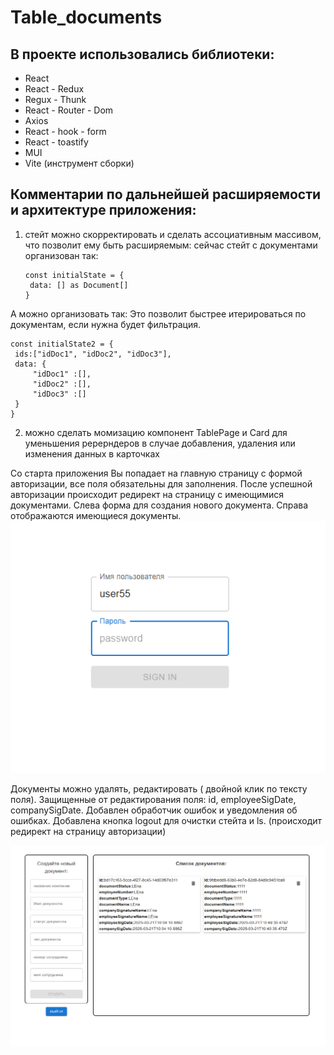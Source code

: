 # Table_documents
## В проекте использовались библиотеки:
- React
- React - Redux
- Regux - Thunk
- React - Router - Dom
- Axios
- React - hook - form
- React - toastify
- MUI
- Vite (инструмент сборки)

## Комментарии по дальнейшей расширяемости и архитектуре приложения:
1. стейт можно скорректировать и сделать ассоциативным массивом, что позволит ему быть расширяемым:
   сейчас стейт с документами организован так:
   
   ```
   const initialState = {
    data: [] as Document[]
   }
   ```

А можно организовать так:
Это позволит быстрее итерироваться по документам, если нужна будет фильтрация.

   ```
const initialState2 = {
    ids:["idDoc1", "idDoc2", "idDoc3"],
    data: {
        "idDoc1" :[],
        "idDoc2" :[],
        "idDoc3" :[]
    }
}
   ```
2. можно сделать момизацию компонент TablePage и  Card для уменьшения ререрндеров в случае добавления, удаления или изменения данных в карточках

Со старта приложения Вы попадает на главную страницу c формой авторизации, все поля обязательны для заполнения.
После успешной авторизации происходит редирект на страницу с имеющимися документами.
Слева форма для создания нового документа.
Справа отображаются имеющиеся документы.
![Image alt](https://github.com/LenaRybinskova/Table_CRUD/blob/main/1.bmp)

Документы можно удалять, редактировать ( двойной клик по тексту поля).
Защищенные от редактирования поля: id, employeeSigDate, companySigDate.
Добавлен обработчик ошибок и уведомления об ошибках.
Добавлена кнопка logout для очистки стейта и ls. (происходит редирект на страницу авторизации)

![Image alt](https://github.com/LenaRybinskova/Table_CRUD/blob/main/2.bmp)
